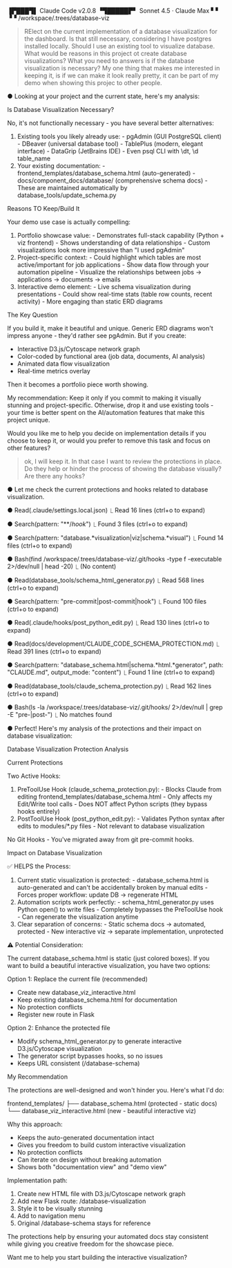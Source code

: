 ▐▛███▜▌   Claude Code v2.0.8
▝▜█████▛▘  Sonnet 4.5 · Claude Max
  ▘▘ ▝▝    /workspace/.trees/database-viz

> RElect on the current implementation of a database visualization for the dashboard. Is that still necessary, considering I have postgres installed locally. 
Should I use an existing tool to visualize database. What would be reasons in this project ot create database visualizations? What you need to answers is if 
the database visualization is necessary? My one thing that makes me interested in keeping it, is if we can make it look really pretty, it can be part of my 
demo when showing this projec to other people. 

● Looking at your project and the current state, here's my analysis:

  Is Database Visualization Necessary?

  No, it's not functionally necessary - you have several better alternatives:

  1. Existing tools you likely already use:
    - pgAdmin (GUI PostgreSQL client)
    - DBeaver (universal database tool)
    - TablePlus (modern, elegant interface)
    - DataGrip (JetBrains IDE)
    - Even psql CLI with \dt, \d table_name
  2. Your existing documentation:
    - frontend_templates/database_schema.html (auto-generated)
    - docs/component_docs/database/ (comprehensive schema docs)
    - These are maintained automatically by database_tools/update_schema.py

  Reasons TO Keep/Build It

  Your demo use case is actually compelling:

  1. Portfolio showcase value:
    - Demonstrates full-stack capability (Python + viz frontend)
    - Shows understanding of data relationships
    - Custom visualizations look more impressive than "I used pgAdmin"
  2. Project-specific context:
    - Could highlight which tables are most active/important for job applications
    - Show data flow through your automation pipeline
    - Visualize the relationships between jobs → applications → documents → emails
  3. Interactive demo element:
    - Live schema visualization during presentations
    - Could show real-time stats (table row counts, recent activity)
    - More engaging than static ERD diagrams

  The Key Question

  If you build it, make it beautiful and unique. Generic ERD diagrams won't impress anyone - they'd rather see pgAdmin. But if you create:
  - Interactive D3.js/Cytoscape network graph
  - Color-coded by functional area (job data, documents, AI analysis)
  - Animated data flow visualization
  - Real-time metrics overlay

  Then it becomes a portfolio piece worth showing.

  My recommendation: Keep it only if you commit to making it visually stunning and project-specific. Otherwise, drop it and use existing tools - your time is
  better spent on the AI/automation features that make this project unique.

  Would you like me to help you decide on implementation details if you choose to keep it, or would you prefer to remove this task and focus on other
  features?

> ok, I will keep it. In that case I want to review the protections in place. Do they help or hinder the process of showing the 
database visually? Are there any hooks? 

● Let me check the current protections and hooks related to database visualization.

● Read(.claude/settings.local.json)
  ⎿  Read 16 lines (ctrl+o to expand)

● Search(pattern: "**/*hook*")
  ⎿  Found 3 files (ctrl+o to expand)

● Search(pattern: "database.*visualization|viz|schema.*visual")
  ⎿  Found 14 files (ctrl+o to expand)

● Bash(find /workspace/.trees/database-viz/.git/hooks -type f -executable 2>/dev/null | head -20)
  ⎿  (No content)

● Read(database_tools/schema_html_generator.py)
  ⎿  Read 568 lines (ctrl+o to expand)

● Search(pattern: "pre-commit|post-commit|hook")
  ⎿  Found 100 files (ctrl+o to expand)

● Read(.claude/hooks/post_python_edit.py)
  ⎿  Read 130 lines (ctrl+o to expand)

● Read(docs/development/CLAUDE_CODE_SCHEMA_PROTECTION.md)
  ⎿  Read 391 lines (ctrl+o to expand)

● Search(pattern: "database_schema\.html|schema.*html.*generator", path: "CLAUDE.md", output_mode: "content")
  ⎿  Found 1 line (ctrl+o to expand)

● Read(database_tools/claude_schema_protection.py)
  ⎿  Read 162 lines (ctrl+o to expand)

● Bash(ls -la /workspace/.trees/database-viz/.git/hooks/ 2>/dev/null | grep -E "pre-|post-")
  ⎿  No matches found

● Perfect! Here's my analysis of the protections and their impact on database visualization:

  Database Visualization Protection Analysis

  Current Protections

  Two Active Hooks:

  1. PreToolUse Hook (claude_schema_protection.py):
    - Blocks Claude from editing frontend_templates/database_schema.html
    - Only affects my Edit/Write tool calls
    - Does NOT affect Python scripts (they bypass hooks entirely)
  2. PostToolUse Hook (post_python_edit.py):
    - Validates Python syntax after edits to modules/*.py files
    - Not relevant to database visualization

  No Git Hooks - You've migrated away from git pre-commit hooks.

  Impact on Database Visualization

  ✅ HELPS the Process:

  1. Current static visualization is protected:
    - database_schema.html is auto-generated and can't be accidentally broken by manual edits
    - Forces proper workflow: update DB → regenerate HTML
  2. Automation scripts work perfectly:
    - schema_html_generator.py uses Python open() to write files
    - Completely bypasses the PreToolUse hook
    - Can regenerate the visualization anytime
  3. Clear separation of concerns:
    - Static schema docs → automated, protected
    - New interactive viz → separate implementation, unprotected

  ⚠️ Potential Consideration:

  The current database_schema.html is static (just colored boxes). If you want to build a beautiful interactive visualization, you
   have two options:

  Option 1: Replace the current file (recommended)
  - Create new database_viz_interactive.html
  - Keep existing database_schema.html for documentation
  - No protection conflicts
  - Register new route in Flask

  Option 2: Enhance the protected file
  - Modify schema_html_generator.py to generate interactive D3.js/Cytoscape visualization
  - The generator script bypasses hooks, so no issues
  - Keeps URL consistent (/database-schema)

  My Recommendation

  The protections are well-designed and won't hinder you. Here's what I'd do:

  frontend_templates/
  ├── database_schema.html          (protected - static docs)
  └── database_viz_interactive.html (new - beautiful interactive viz)

  Why this approach:
  - Keeps the auto-generated documentation intact
  - Gives you freedom to build custom interactive visualization
  - No protection conflicts
  - Can iterate on design without breaking automation
  - Shows both "documentation view" and "demo view"

  Implementation path:
  1. Create new HTML file with D3.js/Cytoscape network graph
  2. Add new Flask route: /database-visualization
  3. Style it to be visually stunning
  4. Add to navigation menu
  5. Original /database-schema stays for reference

  The protections help by ensuring your automated docs stay consistent while giving you creative freedom for the showcase piece.

  Want me to help you start building the interactive visualization?
